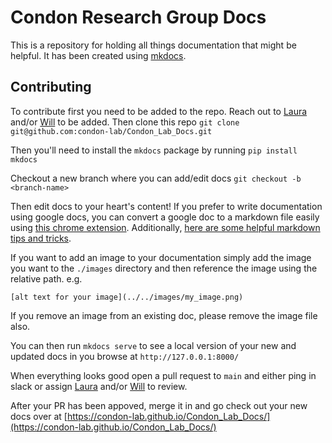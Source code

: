 # Condon Research Group Docs
This is a repository for holding all things documentation that might be helpful. It has been created using [mkdocs](https://www.mkdocs.org).

## Contributing
To contribute first you need to be added to the repo. Reach out to [Laura](https://github.com/lecondon) and/or [Will](https://github.com/welytle) to be added. Then clone this repo
`git clone git@github.com:condon-lab/Condon_Lab_Docs.git`

Then you'll need to install the `mkdocs` package by running 
`pip install mkdocs`

Checkout a new branch where you can add/edit docs
`git checkout -b <branch-name>`

Then edit docs to your heart's content! 
If you prefer to write documentation using google docs, you can convert a google doc to a markdown file easily using [this chrome extension](https://workspace.google.com/marketplace/app/docs_to_markdown/700168918607).
Additionally, [here are some helpful markdown tips and tricks](https://www.markdownguide.org/cheat-sheet/).

If you want to add an image to your documentation simply add the image you want to the `./images` directory and then reference the image using the relative path. e.g.
```
[alt text for your image](../../images/my_image.png)
```
If you remove an image from an existing doc, please remove the image file also. 

You can then run `mkdocs serve` to see a local version of your new and updated docs in you browse at `http://127.0.0.1:8000/`

When everything looks good open a pull request to `main` and either ping in slack or assign [Laura](https://github.com/lecondon) and/or [Will](https://github.com/welytle) to review.

After your PR has been appoved, merge it in and go check out your new docs over at [https://condon-lab.github.io/Condon_Lab_Docs/](https://condon-lab.github.io/Condon_Lab_Docs/)